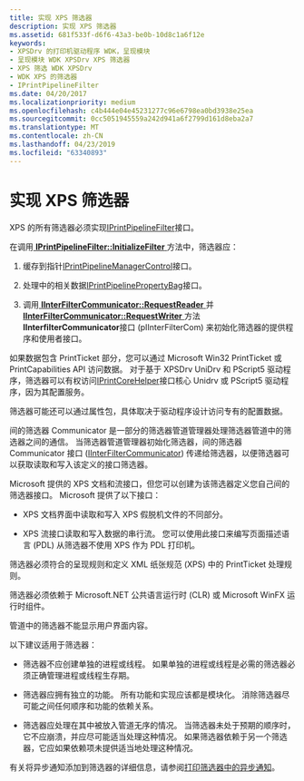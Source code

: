 ```yaml
---
title: 实现 XPS 筛选器
description: 实现 XPS 筛选器
ms.assetid: 681f533f-d6f6-43a3-be0b-10d8c1a6f12e
keywords:
- XPSDrv 的打印机驱动程序 WDK，呈现模块
- 呈现模块 WDK XPSDrv XPS 筛选器
- XPS 筛选 WDK XPSDrv
- WDK XPS 的筛选器
- IPrintPipelineFilter
ms.date: 04/20/2017
ms.localizationpriority: medium
ms.openlocfilehash: c4b444e04e45231277c96e6798ea0bd3938e25ea
ms.sourcegitcommit: 0cc5051945559a242d941a6f2799d161d8eba2a7
ms.translationtype: MT
ms.contentlocale: zh-CN
ms.lasthandoff: 04/23/2019
ms.locfileid: "63340893"
---
```

# <a name="implementing-xps-filters"></a>实现 XPS 筛选器


XPS 的所有筛选器必须实现[IPrintPipelineFilter](https://msdn.microsoft.com/library/windows/hardware/ff554286)接口。

在调用[ **IPrintPipelineFilter::InitializeFilter** ](https://msdn.microsoft.com/library/windows/hardware/ff554291)方法中，筛选器应：

1.  缓存到指针[IPrintPipelineManagerControl](https://msdn.microsoft.com/library/windows/hardware/ff554303)接口。

2.  处理中的相关数据[IPrintPipelinePropertyBag](https://msdn.microsoft.com/library/windows/hardware/ff554320)接口。

3.  调用[ **IInterFilterCommunicator::RequestReader** ](https://msdn.microsoft.com/library/windows/hardware/ff551054)并[ **IInterFilterCommunicator::RequestWriter** ](https://msdn.microsoft.com/library/windows/hardware/ff551057)方法**IInterfilterCommunicator**接口 (pIInterFilterCom) 来初始化筛选器的提供程序和使用者接口。

如果数据包含 PrintTicket 部分，您可以通过 Microsoft Win32 PrintTicket 或 PrintCapabilities API 访问数据。 对于基于 XPSDrv UniDrv 和 PScript5 驱动程序，筛选器可以有权访问[IPrintCoreHelper](https://msdn.microsoft.com/library/windows/hardware/ff552960)接口核心 Unidrv 或 PScript5 驱动程序，因为其配置服务。

筛选器可能还可以通过属性包，具体取决于驱动程序设计访问专有的配置数据。

间的筛选器 Communicator 是一部分的筛选器管道管理器处理筛选器管道中的筛选器之间的通信。 当筛选器管道管理器初始化筛选器，间的筛选器 Communicator 接口 ([IInterFilterCommunicator](https://msdn.microsoft.com/library/windows/hardware/ff551050)) 传递给筛选器，以便筛选器可以获取读取和写入该定义的接口筛选器。

Microsoft 提供的 XPS 文档和流接口，但您可以创建为该筛选器定义您自己间的筛选器接口。 Microsoft 提供了以下接口：

-   XPS 文档界面中读取和写入 XPS 假脱机文件的不同部分。

-   XPS 流接口读取和写入数据的串行流。 您可以使用此接口来编写页面描述语言 (PDL) 从筛选器不使用 XPS 作为 PDL 打印机。

筛选器必须符合的呈现规则和定义 XML 纸张规范 (XPS) 中的 PrintTicket 处理规则。

筛选器必须依赖于 Microsoft.NET 公共语言运行时 (CLR) 或 Microsoft WinFX 运行时组件。

管道中的筛选器不能显示用户界面内容。

以下建议适用于筛选器：

-   筛选器不应创建单独的进程或线程。 如果单独的进程或线程是必需的筛选器必须正确管理进程或线程生存期。

-   筛选器应拥有独立的功能。 所有功能和实现应该都是模块化。 消除筛选器尽可能之间任何顺序和功能的依赖关系。

-   筛选器应处理在其中被放入管道无序的情况。 当筛选器未处于预期的顺序时，它不应崩溃，并应尽可能适当处理这种情况。 如果筛选器依赖于另一个筛选器，它应如果依赖项未提供适当地处理这种情况。

有关将异步通知添加到筛选器的详细信息，请参阅[打印筛选器中的异步通知](asynchronous-notifications-in-print-filters.md)。

 

 




